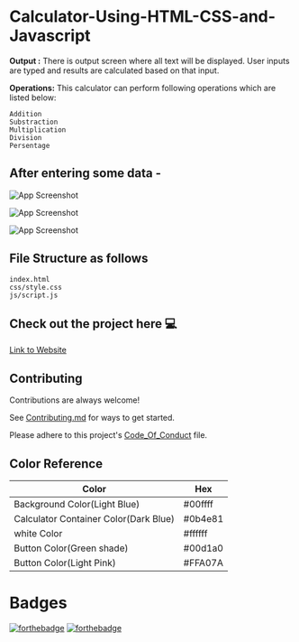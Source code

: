 # Calculator-Using-HTML-CSS-and-Javascript

**Output :** There is output screen where all text will be displayed. User inputs are typed and results are calculated based on that input.

**Operations:** This calculator can perform following operations which are listed below:

```
Addition
Substraction
Multiplication
Division
Persentage
```
## After entering some data -
![App Screenshot](https://user-images.githubusercontent.com/86493014/193455722-9f867342-a759-49da-a47f-fd1d1f1528a7.png)

![App Screenshot](https://user-images.githubusercontent.com/86493014/193455727-52f49118-b6ad-4667-ab37-069802d9180e.png)

![App Screenshot](https://user-images.githubusercontent.com/86493014/193455733-bcb72c4e-11f1-444e-826d-d28b8fa5164d.png)

## File Structure as follows
```
index.html
css/style.css
js/script.js
```
## Check out the project here 💻

[Link to Website](https://sanket1308.github.io/Simple-Calculator/)

## Contributing

Contributions are always welcome!

See [Contributing.md](https://github.com/yashB-2002/Simple-Calculator/blob/readme-branch/Contributing.md) for ways to get started.

Please adhere to this project's [Code_Of_Conduct](https://github.com/Sanket1308/Simple-Calculator/blob/main/CODE_OF_CONDUCT.md) file.

## Color Reference

| Color             | Hex                                                                |
| ----------------- | ------------------------------------------------------------------ |
| Background Color(Light Blue) |  #00ffff |
| Calculator Container Color(Dark Blue) | #0b4e81 |
| white Color | #ffffff |
| Button Color(Green shade)  | #00d1a0 |
| Button Color(Light Pink) | #FFA07A |

# Badges

[![forthebadge](https://forthebadge.com/images/badges/made-with-javascript.svg)](https://forthebadge.com)
[![forthebadge](http://forthebadge.com/images/badges/built-with-love.svg)](http://forthebadge.com)
